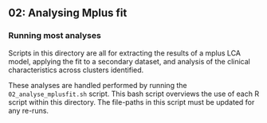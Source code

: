 ## 02: Analysing Mplus fit

### Running most analyses

Scripts in this directory are all for extracting the results of a mplus LCA model, applying the fit to a secondary dataset, and analysis of the clinical characteristics across clusters identified.

These analyses are handled performed by running the `02_analyse_mplusfit.sh` script. This bash script overviews the use of each R script within this directory. The file-paths in this script must be updated for any re-runs.
